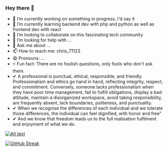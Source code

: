 ### Hey there 👋

- 🔭 I’m currently working on something in progress, I'd say it
- 🌱 I’m currently learning backend dev with php and python as well as frontend dev with react
- 👯 I’m looking to collaborate on this fascinating tech community
- 🤔 I’m looking for help with ...
- 💬 Ask me about ...
- 📫 How to reach me: chris_71123
- 😄 Pronouns: ...
- ⚡ Fun fact: There are no foolish questions, only fools who don't ask them.
- ✔ A professional is punctual, ethical, responsible, and friendly. Professionalism and ethics go hand in hand, 
   reflecting integrity, respect, and commitment. Conversely, someone lacks professionalism when they have poor 
   time management, fail to fulfill obligations, display a bad attitude, maintain a disorganized workspace, 
   avoid taking responsibility, are frequently absent, lack boundaries, politeness, and punctuality.
- ✔ When we recognise the differences of each individual and we tolerate those differences, the
   individual can feel dignified, with honor and free"
- ✔ And we know that freedom leads us to the full realisation fulfilment and enjoyment of what we do.







[![Alt text](https://img.youtube.com/vi/mYahP-HjuxQ/0.jpg)](https://www.youtube.com/watch?v=mYahP-HjuxQ)

[![GitHub Streak](https://github-readme-streak-stats.herokuapp.com?user=ChrisShadow&theme=dracula&date_format=j%20M%5B%20Y%5D)](https://git.io/streak-stats)